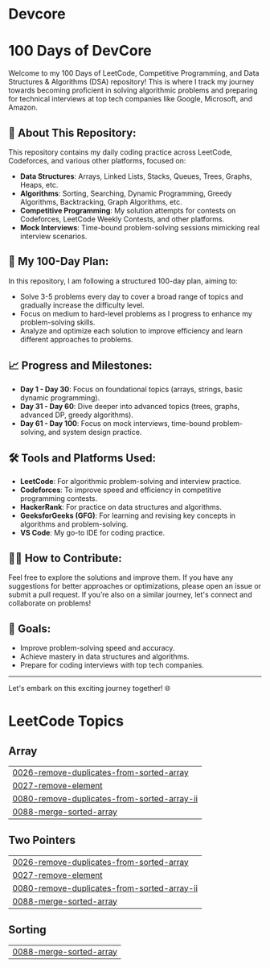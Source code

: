 # Devcore
# 100 Days of DevCore

Welcome to my 100 Days of LeetCode, Competitive Programming, and Data Structures & Algorithms (DSA) repository! This is where I track my journey towards becoming proficient in solving algorithmic problems and preparing for technical interviews at top tech companies like Google, Microsoft, and Amazon.

## 🚀 About This Repository:

This repository contains my daily coding practice across LeetCode, Codeforces, and various other platforms, focused on:

- **Data Structures**: Arrays, Linked Lists, Stacks, Queues, Trees, Graphs, Heaps, etc.
- **Algorithms**: Sorting, Searching, Dynamic Programming, Greedy Algorithms, Backtracking, Graph Algorithms, etc.
- **Competitive Programming**: My solution attempts for contests on Codeforces, LeetCode Weekly Contests, and other platforms.
- **Mock Interviews**: Time-bound problem-solving sessions mimicking real interview scenarios.

## 📅 My 100-Day Plan:

In this repository, I am following a structured 100-day plan, aiming to:

- Solve 3-5 problems every day to cover a broad range of topics and gradually increase the difficulty level.
- Focus on medium to hard-level problems as I progress to enhance my problem-solving skills.
- Analyze and optimize each solution to improve efficiency and learn different approaches to problems.

## 📈 Progress and Milestones:

- **Day 1 - Day 30**: Focus on foundational topics (arrays, strings, basic dynamic programming).
- **Day 31 - Day 60**: Dive deeper into advanced topics (trees, graphs, advanced DP, greedy algorithms).
- **Day 61 - Day 100**: Focus on mock interviews, time-bound problem-solving, and system design practice.

## 🛠️ Tools and Platforms Used:

- **LeetCode**: For algorithmic problem-solving and interview practice.
- **Codeforces**: To improve speed and efficiency in competitive programming contests.
- **HackerRank**: For practice on data structures and algorithms.
- **GeeksforGeeks (GFG)**: For learning and revising key concepts in algorithms and problem-solving.
- **VS Code**: My go-to IDE for coding practice.

## 🧑‍💻 How to Contribute:

Feel free to explore the solutions and improve them. If you have any suggestions for better approaches or optimizations, please open an issue or submit a pull request. If you’re also on a similar journey, let's connect and collaborate on problems!

## 🌱 Goals:

- Improve problem-solving speed and accuracy.
- Achieve mastery in data structures and algorithms.
- Prepare for coding interviews with top tech companies.

---

Let's embark on this exciting journey together! 🌐


<!---LeetCode Topics Start-->
# LeetCode Topics
## Array
|  |
| ------- |
| [0026-remove-duplicates-from-sorted-array](https://github.com/Amisha-sinoban/Devcore/tree/master/0026-remove-duplicates-from-sorted-array) |
| [0027-remove-element](https://github.com/Amisha-sinoban/Devcore/tree/master/0027-remove-element) |
| [0080-remove-duplicates-from-sorted-array-ii](https://github.com/Amisha-sinoban/Devcore/tree/master/0080-remove-duplicates-from-sorted-array-ii) |
| [0088-merge-sorted-array](https://github.com/Amisha-sinoban/Devcore/tree/master/0088-merge-sorted-array) |
## Two Pointers
|  |
| ------- |
| [0026-remove-duplicates-from-sorted-array](https://github.com/Amisha-sinoban/Devcore/tree/master/0026-remove-duplicates-from-sorted-array) |
| [0027-remove-element](https://github.com/Amisha-sinoban/Devcore/tree/master/0027-remove-element) |
| [0080-remove-duplicates-from-sorted-array-ii](https://github.com/Amisha-sinoban/Devcore/tree/master/0080-remove-duplicates-from-sorted-array-ii) |
| [0088-merge-sorted-array](https://github.com/Amisha-sinoban/Devcore/tree/master/0088-merge-sorted-array) |
## Sorting
|  |
| ------- |
| [0088-merge-sorted-array](https://github.com/Amisha-sinoban/Devcore/tree/master/0088-merge-sorted-array) |
<!---LeetCode Topics End-->